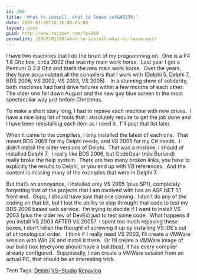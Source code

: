 ```yaml
---
id: 269
title: 'What to install, what to leave out&#8230;'
date: 2007-01-08T18:36:00-05:00
layout: post
guid: http://www.rajapet.com/?p=269
permalink: /2007/01/08/what-to-install-what-to-leave-out/
---
```

I have two machines that I do the brunt of my programming on.  One is a P4 1.8 Ghz box, circa 2002 that was my main work horse.  Last year I got a Pentium D 2.8 Ghz and that&#8217;s the new main work horse.  Over the years, they have accumulated all the compilers that I work with (Delphi 5, Delphi 7, BDS 2006, VS 2002, VS 2003, VS 2005).   In a stunning show of solidarity, both machines had hard drive failures within a few months of each other.  The older one fell down August and the new guy blue screen in the most spectaculiar way just before Christmas.

To make a short story long, I had to repave each machine with new drives.  I have a nice long list of tools that I absolutely require to get the job done and I have been reinstalling each item as I need it.  I&#8221;ll post that list later.

When it came to the compilers, I only installed the latest of each one.  That meant BDS 2006 for my Delphi needs, and VS 2005 for my C# needs.  I didn&#8217;t install the older versions of Delphi.  That was a mistake, I should of installed Delphi 7.  I really like BDS 2006, but CodeGear (née Borland) really broke the help system.  There are two many broken links, you have to explicitly the results to Delphi, or you end up with VB references.  And the content is missing many of the examples that were in Delphi 7.

But that&#8217;s an annoyance, I installed only VS 2005 (plus SP1), completely forgetting that of the projects that I am involved with has an ASP.NET 1.1 front end.  Oops, I should have saw that one coming.  I don&#8217;t do any of the coding on that bit, but I lost the ability to step throught that code to test my BDS 2006 based web service.  I&#8217;m trying to decide if I want to install VS 2003 (plus the older rev of DevEx) just to test some code.  What happens if you install VS 2003 AFTER VS 2005?  I spent too much repaving these boxes, I don&#8217;t relish the thought of screwing it up by installing VS IDE&#8217;s out of chronological order.   I think if I really need VS 2003, I&#8217;ll create a VMWare session with Win 2K and install it there.  Or I&#8217;ll create a VMWare image of our build box (everyone should have a buildbox), it has every compiler already configured.  Supposedly, I can create a VMWare session from an actual PC, that should be an interesting trick.

<div>
  Tech Tags: <a href="http://technorati.com/tag/Delphi" rel="tag">Delphi</a> <a href="http://technorati.com/tag/VS+Studio" rel="tag">VS+Studio</a> <a href="http://technorati.com/tag/Repaving" rel="tag">Repaving</a>
</div>